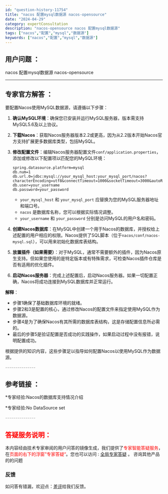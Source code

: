 ```yaml
---
id: "question-history-11754"
title: "nacos 配置mysql数据源 nacos-opensource"
date: "2024-04-29"
category: expertConsultation
description: "nacos-opensource nacos 配置mysql数据源"
tags: ["nacos","配置","mysql","数据源"]
keywords: ["nacos","配置","mysql","数据源"]
---
```


## 用户问题 ： 
 nacos 配置mysql数据源 nacos-opensource 

---------------
## 专家官方解答 ：

要配置Nacos使用MySQL数据源，请遵循以下步骤：

1. **确认MySQL环境**：确保您已安装并运行MySQL服务器，版本需支持MySQL5.6及以上协议。

2. **下载Nacos**：获取Nacos服务器版本2.2或更高，因为从2.2版本开始Nacos官方支持扩展更多数据库类型，包括MySQL。

3. **修改配置文件**：编辑Nacos服务器配置文件`conf/application.properties`，添加或修改以下配置项以匹配您的MySQL环境：

   ```properties
   spring.datasource.platform=mysql
   db.num=1
   db.url.0=jdbc:mysql://your_mysql_host:your_mysql_port/nacos?characterEncoding=utf8&connectTimeout=1000&socketTimeout=3000&autoReconnect=true
   db.user=your_username
   db.password=your_password
   ```

   - `your_mysql_host` 和 `your_mysql_port` 应替换为您的MySQL服务器地址和端口号。
   - `nacos` 是数据库名称，您可以根据实际情况调整。
   - `your_username` 和 `your_password` 分别是访问MySQL的用户名和密码。

4. **创建Nacos数据库**：在MySQL中创建一个用于Nacos的数据库，并授权给上述配置的用户相应的权限。Nacos提供了SQL脚本（位于`nacos/conf/nacos-mysql.sql`），可以用来初始化数据库表结构。

5. **放置插件（如果需要）**：对于MySQL，通常不需要额外的插件，因为Nacos原生支持。但如果您使用的是特定版本或有特殊需求，可检查Nacos插件仓库是否有适用的优化插件。

6. **启动Nacos服务器**：完成上述配置后，启动Nacos服务器。如果一切配置正确，Nacos将成功连接到MySQL数据库并正常运行。

**解释**：
- 步骤1确保了基础数据库环境的就绪。
- 步骤2和3是配置的核心，通过修改Nacos的配置文件来指定使用MySQL作为数据源。
- 步骤4是为了确保Nacos有其所需的数据库表结构，这是存储配置信息所必需的。
- 最后的步骤5是验证配置是否成功的实践操作，如果启动过程中没有报错，说明配置成功。

根据提供的知识内容，这些步骤足以指导如何配置Nacos以使用MySQL作为数据源。


<font color="#949494">---------------</font> 


## 参考链接 ：

*专家经验:Nacos的数据库支持情况介绍 
 
 *专家经验:No DataSource set 


 <font color="#949494">---------------</font> 
 


## <font color="#FF0000">答疑服务说明：</font> 

本内容经由技术专家审阅的用户问答的镜像生成，我们提供了<font color="#FF0000">专家智能答疑服务</font>，在<font color="#FF0000">页面的右下的浮窗”专家答疑“</font>。您也可以访问 : [全局专家答疑](https://opensource.alibaba.com/chatBot) 。 咨询其他产品的的问题

### 反馈
如问答有错漏，欢迎点：[差评](https://ai.nacos.io/user/feedbackByEnhancerGradePOJOID?enhancerGradePOJOId=12691)给我们反馈。

